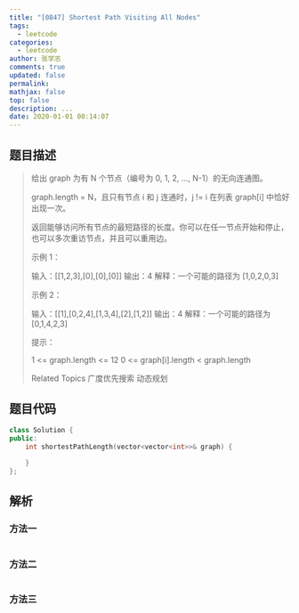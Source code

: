 ```yaml
---
title: "[0847] Shortest Path Visiting All Nodes"
tags:
  - leetcode
categories:
  - leetcode
author: 张学志
comments: true
updated: false
permalink:
mathjax: false
top: false
description: ...
date: 2020-01-01 00:14:07
---
```


## 题目描述

> 给出 graph 为有 N 个节点（编号为 0, 1, 2, ..., N-1）的无向连通图。 
> 
> graph.length = N，且只有节点 i 和 j 连通时，j != i 在列表 graph[i] 中恰好出现一次。 
> 
> 返回能够访问所有节点的最短路径的长度。你可以在任一节点开始和停止，也可以多次重访节点，并且可以重用边。 
> 
> 
> 
> 
> 
> 
> 示例 1： 
> 
> 输入：[[1,2,3],[0],[0],[0]]
> 输出：4
> 解释：一个可能的路径为 [1,0,2,0,3] 
> 
> 示例 2： 
> 
> 输入：[[1],[0,2,4],[1,3,4],[2],[1,2]]
> 输出：4
> 解释：一个可能的路径为 [0,1,4,2,3]
> 
> 
> 
> 
> 提示： 
> 
> 
> 1 <= graph.length <= 12 
> 0 <= graph[i].length < graph.length 
> 
> Related Topics 广度优先搜索 动态规划

## 题目代码

```cpp
class Solution {
public:
    int shortestPathLength(vector<vector<int>>& graph) {
        
    }
};
```

## 解析

### 方法一

```cpp

```

### 方法二

```cpp

```

### 方法三

```cpp

```

